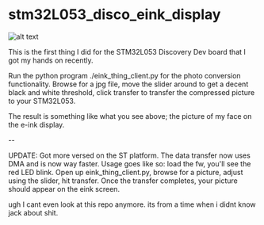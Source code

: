 # stm32L053_disco_eink_display
![alt text](https://github.com/IsikcanYilmaz/stm32l053_disco_eink_display_practice/blob/master/20170826_104507.jpg)

This is the first thing I did for the STM32L053 Discovery Dev board that I got my hands on recently. 

Run the python program ./eink_thing_client.py for the photo conversion functionality. Browse for a jpg file, move the slider around to get a decent black and white threshold, click transfer to transfer the compressed picture to your STM32L053. 

The result is something like what you see above; the picture of my face on the e-ink display. 

--

UPDATE:
Got more versed on the ST platform. The data transfer now uses DMA and is now way faster. Usage goes like so: load the fw, you'll see the red LED blink. Open up eink_thing_client.py, browse for a picture, adjust using the slider, hit transfer. Once the transfer completes, your picture should appear on the eink screen.

ugh I cant even look at this repo anymore. its from a time when i didnt know jack about shit.
